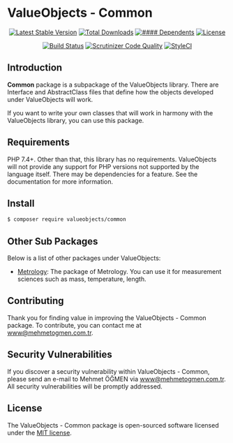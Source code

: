# ValueObjects - Common

<p align="center">
<a href="https://packagist.org/packages/ValueObjects/Common"><img src="https://img.shields.io/packagist/v/ValueObjects/Common" alt="Latest Stable Version"></a>
<a href="https://packagist.org/packages/ValueObjects/Common"><img src="https://img.shields.io/packagist/dt/ValueObjects/Common" alt="Total Downloads"></a>
<a href="https://packagist.org/packages/ValueObjects/Common"><img src="https://poser.pugx.org/ValueObjects/Common/dependents.svg" alt="#### Dependents"></a>
<a href="https://packagist.org/packages/ValueObjects/Common"><img src="https://img.shields.io/packagist/l/ValueObjects/Common" alt="License"></a>
</p>

<p align="center">
<a href="https://travis-ci.org/ValueObjects/Common"><img src="https://travis-ci.com/ValueObjects/Common.svg" alt="Build Status"></a>
<a href="https://scrutinizer-ci.com/g/ValueObjects/Common/build-status/master"><img src="https://scrutinizer-ci.com/g/ValueObjects/Common/badges/quality-score.png?b=master" title="Scrutinizer Code Quality"></a>
<a href="https://styleci.io/repos/302068738" rel="nofollow"><img src="https://styleci.io/repos/302068738/shield?branch=master" alt="StyleCI"></a>
</p>

## Introduction

**Common** package is a subpackage of the ValueObjects library. There are Interface and AbstractClass files that define how the objects developed under ValueObjects will work.

If you want to write your own classes that will work in harmony with the ValueObjects library, you can use this package.

## Requirements

PHP 7.4+. Other than that, this library has no requirements. ValueObjects will not provide any support for PHP versions not supported by the language itself. There may be dependencies for a feature. See the documentation for more information.

## Install

```bash
$ composer require valueobjects/common
```

## Other Sub Packages

Below is a list of other packages under ValueObjects:

- [Metrology](https://github.com/ValueObjects/Metrology): The package of Metrology. You can use it for measurement sciences such as mass, temperature, length.

## Contributing

Thank you for finding value in improving the ValueObjects - Common package. To contribute, you can contact me at [www@mehmetogmen.com.tr](mailto:www@mehmetogmen.com.tr).

## Security Vulnerabilities

If you discover a security vulnerability within ValueObjects - Common, please send an e-mail to Mehmet ÖĞMEN via [www@mehmetogmen.com.tr](mailto:www@mehmetogmen.com.tr). All security vulnerabilities will be promptly addressed.

## License

The ValueObjects - Common package is open-sourced software licensed under the [MIT license](https://opensource.org/licenses/MIT).